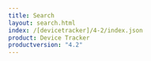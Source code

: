 ```yaml
---
title: Search
layout: search.html
index: /[devicetracker]/4-2/index.json
product: Device Tracker
productversion: "4.2"
---
```

